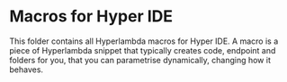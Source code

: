 
# Macros for Hyper IDE

This folder contains all Hyperlambda macros for Hyper IDE. A macro is a piece of Hyperlambda snippet that
typically creates code, endpoint and folders for you, that you can parametrise dynamically, changing how
it behaves.

